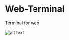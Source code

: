 # Web-Terminal
Terminal for web

![alt text](https://raw.githubusercontent.com/greate-coder/Web-Terminal/tree/master/assets/img/sample.png)
